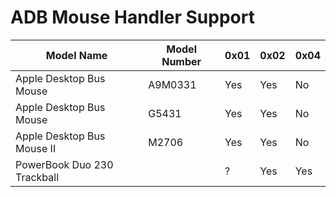 # ADB Mouse Handler Support

| Model Name                  | Model Number | 0x01 | 0x02 | 0x04 |
| --------------------------- | ------------ | ---- | ---- | ---- |
| Apple Desktop Bus Mouse     | A9M0331      | Yes  | Yes  | No   |
| Apple Desktop Bus Mouse     | G5431        | Yes  | Yes  | No   |
| Apple Desktop Bus Mouse II  | M2706        | Yes  | Yes  | No   |
| PowerBook Duo 230 Trackball |              | ?    | Yes  | Yes  |
